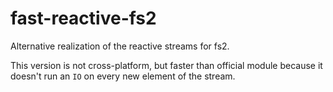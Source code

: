 # fast-reactive-fs2
Alternative realization of the reactive streams for fs2. 

This version is not cross-platform, but faster than official module because it doesn't run an `IO` 
on every new element of the stream.
